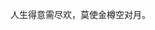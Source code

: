 人生得意需尽欢，莫使金樽空对月。

<!---
ycx1996/ycx1996 is a ✨ special ✨ repository because its `README.md` (this file) appears on your GitHub profile.
You can click the Preview link to take a look at your changes.
--->
